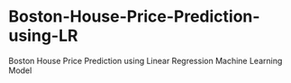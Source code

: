 # Boston-House-Price-Prediction-using-LR
Boston House Price Prediction using Linear Regression Machine Learning Model
